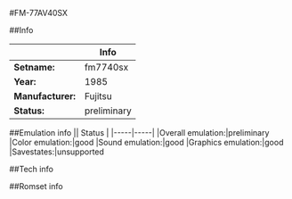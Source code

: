 #FM-77AV40SX

##Info

||Info|
|-----|-----|
|**Setname:**|fm7740sx
|**Year:**|1985
|**Manufacturer:**|Fujitsu
|**Status:**|preliminary

##Emulation info
|| Status |
|-----|-----|
|Overall emulation:|preliminary
|Color emulation:|good
|Sound emulation:|good
|Graphics emulation:|good
|Savestates:|unsupported

##Tech info

##Romset info

<!--- START OF EDITED COMMENT DO NOT TOUCH TEXT ABOVE-->
